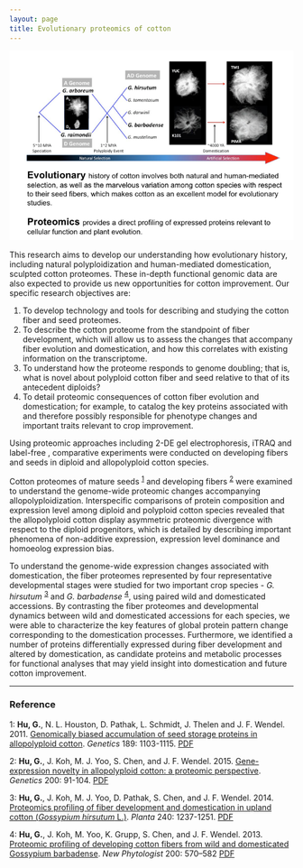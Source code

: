 ```yaml
---
layout: page
title: Evolutionary proteomics of cotton
---
```


![](/research/proteo.intro.png)

This research aims to develop our understanding how evolutionary history, including natural polyploidization and human-mediated domestication, sculpted cotton proteomes. These in-depth functional genomic data are also expected to provide us new opportunities for cotton improvement. Our specific research objectives are: 

1. To develop technology and tools for describing and studying the cotton fiber and seed proteomes. 
2. To describe the cotton proteome from the standpoint of fiber development, which will allow us to assess the changes that accompany fiber evolution and domestication, and how this correlates with existing information on the transcriptome. 
3. To understand how the proteome responds to genome doubling; that is, what is novel about polyploid cotton fiber and seed relative to that of its antecedent diploids? 
4. To detail proteomic consequences of cotton fiber evolution and domestication; for example, to catalog the key proteins associated with and therefore possibly responsible for phenotype changes and important traits relevant to crop improvement.

Using proteomic approaches including 2-DE gel electrophoresis, iTRAQ and label-free , comparative experiments were conducted on developing fibers and seeds in diploid and allopolyploid cotton species.

Cotton proteomes of mature seeds <sup>[1](#myfootnote1)</sup> and developing fibers <sup>[2](#myfootnote2)</sup> were examined to understand the genome-wide proteomic changes accompanying allopolyploidization. Interspecific comparisons of protein composition and expression level among diploid and polyploid cotton species revealed that the allopolyploid cotton display asymmetric proteomic divergence with respect to the diploid progenitors, which is detailed by describing important phenomena of non-additive expression, expression level dominance and homoeolog expression bias.

To understand the genome-wide expression changes associated with domestication, the fiber proteomes represented by four representative developmental stages were studied for two important crop species - *G. hirsutum* <sup>[3](#myfootnote3)</sup> and *G. barbadense* <sup>[4](#myfootnote4)</sup>, using paired wild and domesticated accessions. By contrasting the fiber proteomes and developmental dynamics between wild and domesticated accessions for each species, we were able to characterize the key features of global protein pattern change corresponding to the domestication processes. Furthermore, we identified a number of proteins differentially expressed during fiber development and altered by domestication, as candidate proteins and metabolic processes for functional analyses that may yield insight into domestication and future cotton improvement.

---
### Reference

<a name="myfootnote1">1</a>: **Hu, G.**, N. L. Houston, D. Pathak, L. Schmidt, J. Thelen and J. F. Wendel. 2011. [Genomically biased accumulation of seed storage proteins in allopolyploid cotton](http://www.genetics.org/content/189/3/1103). _Genetics_ 189: 1103-1115. [PDF](files/Genetics2011.pdf)
 
<a name="myfootnote2">2</a>: **Hu, G.**, J. Koh, M. J. Yoo, S. Chen, and J. F. Wendel. 2015. [Gene-expression novelty in allopolyploid cotton: a proteomic perspective](http://www.genetics.org/content/200/1/91.long). _Genetics_ 200: 91-104. [PDF](files/Genetics2015.pdf)    

<a name="myfootnote3">3</a>: **Hu, G.**, J. Koh, M. J. Yoo, D. Pathak, S. Chen, and J. F. Wendel. 2014. [Proteomics profiling of fiber development and domestication in upland cotton (_Gossypium hirsutum_ L.)](https://link.springer.com/article/10.1007/s00425-014-2146-7). _Planta_ 240: 1237-1251. [PDF](files/Planta2014.pdf)    

<a name="myfootnote4">4</a>: **Hu, G.**, J. Koh, M. Yoo, K. Grupp, S. Chen, and J. F. Wendel. 2013. [Proteomic profiling of developing cotton fibers from wild and domesticated Gossypium barbadense](http://onlinelibrary.wiley.com/doi/10.1111/nph.12381/abstract). _New Phytologist_ 200: 570–582 [PDF](files/Phytologist2013.pdf)


